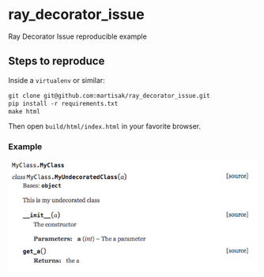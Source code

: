 # ray_decorator_issue
Ray Decorator Issue reproducible example


## Steps to reproduce

Inside a `virtualenv` or similar:

```
git clone git@github.com:martisak/ray_decorator_issue.git 
pip install -r requirements.txt
make html
```

Then open `build/html/index.html` in your favorite browser.


### Example

![Screenshot](screenshot.png) 